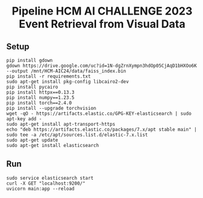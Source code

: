 <h1><center>Pipeline HCM AI CHALLENGE 2023 <br> Event Retrieval from Visual Data</center></h1>

## Setup 
```
pip install gdown
gdown https://drive.google.com/uc?id=1N-dgZrnXympn3hdOp05CjAqD1bHXOo6K --output /mnt/HCM-AIC24/data/faiss_index.bin
pip install -r requirements.txt
sudo apt-get install pkg-config libcairo2-dev
pip install pycairo
pip install httpx==0.13.3
pip install numpy==1.23.5
pip install torch==2.4.0
pip install --upgrade torchvision
wget -qO - https://artifacts.elastic.co/GPG-KEY-elasticsearch | sudo apt-key add -
sudo apt-get install apt-transport-https
echo "deb https://artifacts.elastic.co/packages/7.x/apt stable main" | sudo tee -a /etc/apt/sources.list.d/elastic-7.x.list
sudo apt-get update
sudo apt-get install elasticsearch
```

## Run 
```
sudo service elasticsearch start
curl -X GET "localhost:9200/"
uvicorn main:app --reload
```
